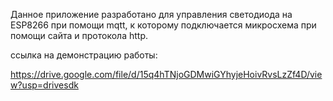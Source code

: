 Данное приложение разработано для управления светодиода на ESP8266 при помощи mqtt, к которому подключается микросхема при помощи сайта и протокола http.

ссылка на демонстрацию работы:

https://drive.google.com/file/d/15q4hTNjoGDMwiGYhyjeHoivRvsLzZf4D/view?usp=drivesdk